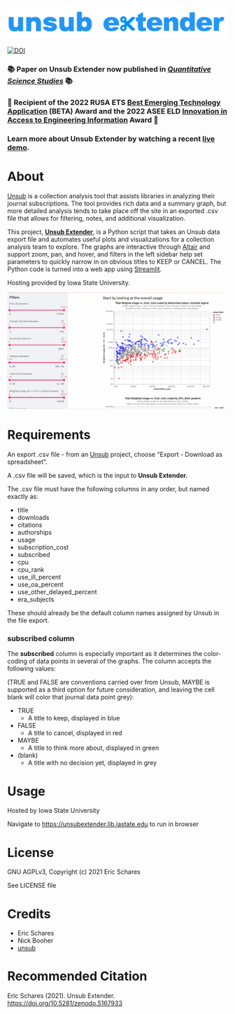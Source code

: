 ![unsub extender logo](https://github.com/eschares/unsub_extender/blob/main/unsub_extender2.png)

[![DOI](https://zenodo.org/badge/358961619.svg)](https://zenodo.org/badge/latestdoi/358961619)

### :books: Paper on Unsub Extender now published in [*Quantitative Science Studies*](https://doi.org/10.1162/qss_a_00200) :books:
### :tada: Recipient of the 2022 RUSA ETS [Best Emerging Technology Application](https://rusaupdate.org/2022/03/2022-ets-best-emerging-technology-application-award/) (BETA) Award and the 2022 ASEE ELD [Innovation in Access to Engineering Information](https://sites.asee.org/eld/about-the-eld/awards/#innovation) Award 🎉
### Learn more about Unsub Extender by watching a recent [live demo](https://vimeo.com/680578098).

# About
[Unsub](http://unsub.org) is a collection analysis tool that assists libraries in analyzing their journal subscriptions.
The tool provides rich data and a summary graph, but more detailed analysis tends to take place off the site in an exported .csv file that allows for filtering, notes, and additional visualization.

This project, [**Unsub Extender**](https://unsubextender.lib.iastate.edu), is a Python script that takes an Unsub data export file and automates useful plots and visualizations for a collection analysis team to explore.
The graphs are interactive through [Altair](https://altair-viz.github.io/index.html) and support zoom, pan, and hover, and filters in the left sidebar help set parameters to quickly narrow in on obvious titles to KEEP or CANCEL. The Python code is turned into a web app using [Streamlit](https://streamlit.io/).

Hosting provided by Iowa State University.

![unsub extender screenshot demo](https://github.com/eschares/unsub_extender/blob/main/demo.gif)

# Requirements
An export .csv file - from an [Unsub](http://unsub.org) project, choose "Export - Download as spreadsheet".

A .csv file will be saved, which is the input to **Unsub Extender.**

The .csv file must have the following columns in any order, but named exactly as:
* title
* downloads
* citations
* authorships
* usage
* subscription_cost
* subscribed
* cpu
* cpu_rank
* use_ill_percent
* use_oa_percent
* use_other_delayed_percent
* era_subjects

These should already be the default column names assigned by Unsub in the file export.

### subscribed column
The **subscribed** column is especially important as it determines the color-coding of data points in several of the graphs. The column accepts the following values:

(TRUE and FALSE are conventions carried over from Unsub, MAYBE is supported as a third option for future consideration, and leaving the cell blank will color that journal data point grey):
* TRUE
  * A title to keep, displayed in blue
* FALSE
  * A title to cancel, displayed in red
* MAYBE
  * A title to think more about, displayed in green
* (blank)
  * A title with no decision yet, displayed in grey

# Usage
Hosted by Iowa State University

Navigate to https://unsubextender.lib.iastate.edu to run in browser

# License
GNU AGPLv3, Copyright (c) 2021 Eric Schares

See LICENSE file

# Credits
* Eric Schares
* Nick Booher
* [unsub](http://unsub.org)

# Recommended Citation
Eric Schares (2021). Unsub Extender. https://doi.org/10.5281/zenodo.5167933
